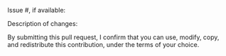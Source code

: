 Issue #, if available:

Description of changes:

<!-- The following lines must be present and unmodified for every pull request
     to this repository or the request will be closed -->
By submitting this pull request, I confirm that you can use, modify, copy, and
redistribute this contribution, under the terms of your choice.
